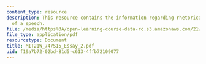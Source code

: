 ```yaml
---
content_type: resource
description: This resource contains the information regarding rhetorical analysis
  of a speech.
file: /media/https%3A/open-learning-course-data-rc.s3.amazonaws.com/21w-747-rhetoric-spring-2015/f19a7b7202bd81d5c6134ffb72109077_MIT21W_747S15_Essay_2.pdf
file_type: application/pdf
resourcetype: Document
title: MIT21W_747S15_Essay_2.pdf
uid: f19a7b72-02bd-81d5-c613-4ffb72109077
---
```

